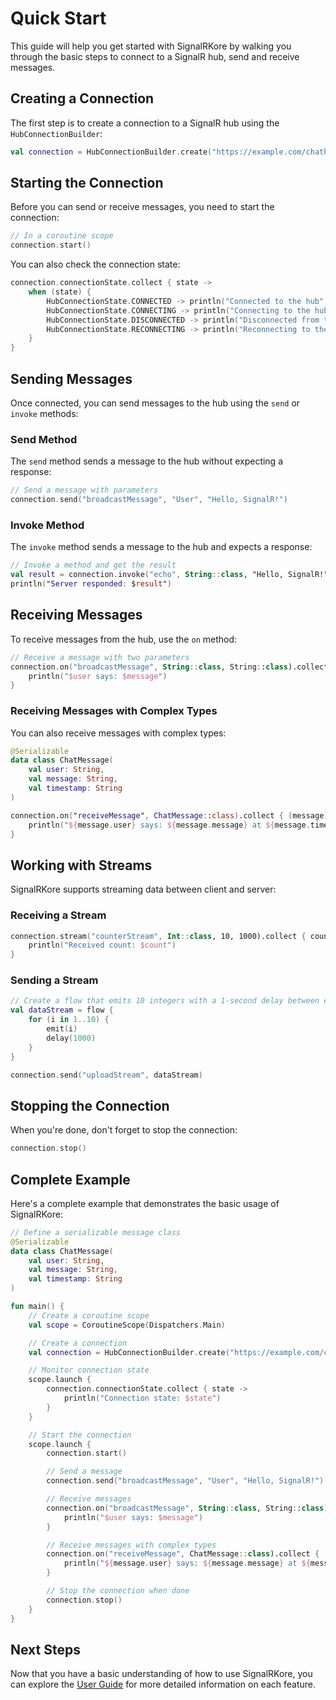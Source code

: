 # Quick Start

This guide will help you get started with SignalRKore by walking you through the basic steps to connect to a SignalR hub, send and receive messages.

## Creating a Connection

The first step is to create a connection to a SignalR hub using the `HubConnectionBuilder`:

```kotlin
val connection = HubConnectionBuilder.create("https://example.com/chathub")
```

## Starting the Connection

Before you can send or receive messages, you need to start the connection:

```kotlin
// In a coroutine scope
connection.start()
```

You can also check the connection state:

```kotlin
connection.connectionState.collect { state ->
    when (state) {
        HubConnectionState.CONNECTED -> println("Connected to the hub")
        HubConnectionState.CONNECTING -> println("Connecting to the hub")
        HubConnectionState.DISCONNECTED -> println("Disconnected from the hub")
        HubConnectionState.RECONNECTING -> println("Reconnecting to the hub")
    }
}
```

## Sending Messages

Once connected, you can send messages to the hub using the `send` or `invoke` methods:

### Send Method

The `send` method sends a message to the hub without expecting a response:

```kotlin
// Send a message with parameters
connection.send("broadcastMessage", "User", "Hello, SignalR!")
```

### Invoke Method

The `invoke` method sends a message to the hub and expects a response:

```kotlin
// Invoke a method and get the result
val result = connection.invoke("echo", String::class, "Hello, SignalR!")
println("Server responded: $result")
```

## Receiving Messages

To receive messages from the hub, use the `on` method:

```kotlin
// Receive a message with two parameters
connection.on("broadcastMessage", String::class, String::class).collect { (user, message) ->
    println("$user says: $message")
}
```

### Receiving Messages with Complex Types

You can also receive messages with complex types:

```kotlin
@Serializable
data class ChatMessage(
    val user: String,
    val message: String,
    val timestamp: String
)

connection.on("receiveMessage", ChatMessage::class).collect { (message) ->
    println("${message.user} says: ${message.message} at ${message.timestamp}")
}
```

## Working with Streams

SignalRKore supports streaming data between client and server:

### Receiving a Stream

```kotlin
connection.stream("counterStream", Int::class, 10, 1000).collect { count ->
    println("Received count: $count")
}
```

### Sending a Stream

```kotlin
// Create a flow that emits 10 integers with a 1-second delay between each
val dataStream = flow {
    for (i in 1..10) {
        emit(i)
        delay(1000)
    }
}

connection.send("uploadStream", dataStream)
```

## Stopping the Connection

When you're done, don't forget to stop the connection:

```kotlin
connection.stop()
```

## Complete Example

Here's a complete example that demonstrates the basic usage of SignalRKore:

```kotlin
// Define a serializable message class
@Serializable
data class ChatMessage(
    val user: String,
    val message: String,
    val timestamp: String
)

fun main() {
    // Create a coroutine scope
    val scope = CoroutineScope(Dispatchers.Main)

    // Create a connection
    val connection = HubConnectionBuilder.create("https://example.com/chathub")

    // Monitor connection state
    scope.launch {
        connection.connectionState.collect { state ->
            println("Connection state: $state")
        }
    }

    // Start the connection
    scope.launch {
        connection.start()

        // Send a message
        connection.send("broadcastMessage", "User", "Hello, SignalR!")

        // Receive messages
        connection.on("broadcastMessage", String::class, String::class).collect { (user, message) ->
            println("$user says: $message")
        }

        // Receive messages with complex types
        connection.on("receiveMessage", ChatMessage::class).collect { (message) ->
            println("${message.user} says: ${message.message} at ${message.timestamp}")
        }

        // Stop the connection when done
        connection.stop()
    }
}
```

## Next Steps

Now that you have a basic understanding of how to use SignalRKore, you can explore the [User Guide](../user-guide/connection.md) for more detailed information on each feature.
